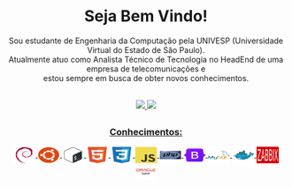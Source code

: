 <h1 align="center">Seja Bem Vindo!</h1>

<p align="center">Sou estudante de Engenharia da Computação pela UNIVESP (Universidade Virtual do Estado de São Paulo).<br>
Atualmente atuo como Analista Técnico de Tecnologia no HeadEnd de uma empresa de telecomunicações e <br>estou sempre em busca de obter novos conhecimentos.</p><br>

<!-- Commit e Linguagens mais Usadas -->

<div align="center">
  <a href="https://github.com/kevindexter22">
  <img height="130em" src="https://github-readme-stats.vercel.app/api?username=kevindexter22&show_icons=true&theme=dark&include_all_commits=true&count_private=true"/>
  <img height="130em" src="https://github-readme-stats.vercel.app/api/top-langs/?username=kevindexter22&layout=compact&langs_count=10&theme=dark"/>
</div>
  
  ## 
  
  <h3 align="center">Conhecimentos:</h3>  
  
  <!-- Tecnologias e Linguagens que trabalho -->

<div style="display: inline_block" align="center">

  <!-- OS -->
  
  <img align="center" alt="Kevin-Debian" height="30" width="40" src="https://raw.githubusercontent.com/devicons/devicon/master/icons/debian/debian-original.svg">
  <img align="center" alt="Kevin-Ubuntu" height="30" width="40" src="https://raw.githubusercontent.com/devicons/devicon/master/icons/ubuntu/ubuntu-plain.svg">

  <!-- Linguagens de Programação -->
  
  <img align="center" alt="Kevin-Bash" height="30" width="40" src="https://raw.githubusercontent.com/devicons/devicon/master/icons/bash/bash-original.svg">
   <!-- <img align="center" alt="Kevin-Python" height="30" width="40" src="https://raw.githubusercontent.com/devicons/devicon/master/icons/python/python-original.svg"> -->
   <!-- <img align="center" alt="Kevin-Go" height="30" width="40" src="https://raw.githubusercontent.com/devicons/devicon/master/icons/go/go-original-wordmark.svg"> -->
   <!-- <img align="center" alt="Kevin-TS" height="30" width="40" src="https://raw.githubusercontent.com/devicons/devicon/master/icons/typescript/typescript-original.svg"> -->
   <img align="center" alt="Kevin-HTML" height="30" width="40" src="https://raw.githubusercontent.com/devicons/devicon/master/icons/html5/html5-original.svg">
   <img align="center" alt="Kevin-CSS" height="30" width="40" src="https://raw.githubusercontent.com/devicons/devicon/master/icons/css3/css3-original.svg">
   <img align="center" alt="Kevin-JS" height="30" width="40" src="https://raw.githubusercontent.com/devicons/devicon/master/icons/javascript/javascript-original.svg">
   <img align="center" alt="Kevin-PHP" height="30" width="40" src="https://raw.githubusercontent.com/devicons/devicon/master/icons/php/php-original.svg">
   <!-- <img align="center" alt="Kevin-YAML" height="30" width="40" src="https://github.com/kevindexter22/icons/blob/main/yaml-original.svg"> -->
   
  <!-- Frameworks -->
  
  <img align="center" alt="Kevin-Bootstrap" height="30" width="40" src="https://raw.githubusercontent.com/devicons/devicon/master/icons/bootstrap/bootstrap-original.svg">
  
  <!-- Banco de Dados -->
  
  <img align="center" alt="Kevin-MySQL" height="30" width="40" src="https://raw.githubusercontent.com/devicons/devicon/master/icons/mysql/mysql-original-wordmark.svg">
  
  <!-- Conteinerização -->
  
  <img align="center" alt="Kevin-Docker" height="30" width="40" src="https://raw.githubusercontent.com/devicons/devicon/master/icons/docker/docker-original.svg">
  <!-- <img align="center" alt="Kevin-Kubernetes" height="30" width="40" src="https://raw.githubusercontent.com/devicons/devicon/master/icons/kubernetes/kubernetes-plain.svg"> -->
  <!-- <img align="center" alt="Kevin-Istio" height="30" width="40" src="https://github.com/kevindexter22/icons/blob/main/istio-original.svg"> -->
  <!-- <img align="center" alt="Kevin-Nomad" height="30" width="40" src="https://github.com/kevindexter22/icons/blob/main/nomad-original.svg"> -->
  <!-- <img align="center" alt="Kevin-Podman" height="30" width="40" src="https://raw.githubusercontent.com/devicons/devicon/master/icons/podman/podman-original.svg"> -->
  
   <!-- Monitoramento -->
  
  <img align="center" alt="Kevin-Zabbix" height="30" width="40" src="https://github.com/kevindexter22/icons/blob/main/zabbix-original.svg">
   <!-- <img align="center" alt="Kevin-Grafana" height="30" width="40" src="https://raw.githubusercontent.com/devicons/devicon/master/icons/grafana/grafana-original.svg"> -->
   <!-- <img align="center" alt="Kevin-Prometheus" height="30" width="40" src="https://raw.githubusercontent.com/devicons/devicon/master/icons/prometheus/prometheus-original.svg"> -->
   
   <!-- Cloud Computing -->
  
  <img align="center" alt="Kevin-OCI" height="30" width="40" src="https://github.com/kevindexter22/icons/blob/main/oci-original.svg">
  <!-- <img align="center" alt="Kevin-AWS" height="30" width="40" src="https://github.com/kevindexter22/icons/blob/main/aws-original.svg"> -->
  <!-- <img align="center" alt="Kevin-Azure" height="30" width="40" src="https://raw.githubusercontent.com/devicons/devicon/master/icons/azure/azure-original.svg"> -->
  
  <!-- Infraestrutura como Código -->
  
  <!-- <img align="center" alt="Kevin-Terraform" height="30" width="40" src="https://raw.githubusercontent.com/devicons/devicon/master/icons/terraform/terraform-original.svg"> -->
  <!-- <img align="center" alt="Kevin-Ansible" height="30" width="40" src="https://raw.githubusercontent.com/devicons/devicon/master/icons/ansible/ansible-original.svg"> -->
  <!-- <img align="center" alt="Kevin-Packer" height="30" width="40" src="https://raw.githubusercontent.com/devicons/devicon/master/icons/packer/packer-original.svg"> -->
  <!-- <img align="center" alt="Kevin-Vault" height="30" width="40" src="https://github.com/kevindexter22/icons/blob/main/vault-original.svg"> -->
     
</div>

<!--
**kevindexter22/kevindexter22** is a ✨ _special_ ✨ repository because its `README.md` (this file) appears on your GitHub profile.

Here are some ideas to get you started:

- 🔭 I’m currently working on ...
- 🌱 I’m currently learning ...
- 👯 I’m looking to collaborate on ...
- 🤔 I’m looking for help with ...
- 💬 Ask me about ...
- 📫 How to reach me: ...
- 😄 Pronouns: ...
- ⚡ Fun fact: ...
-->
